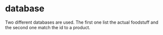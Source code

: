 # database

Two different databases are used. The first one list the actual foodstuff and the second one match the id to a product.
